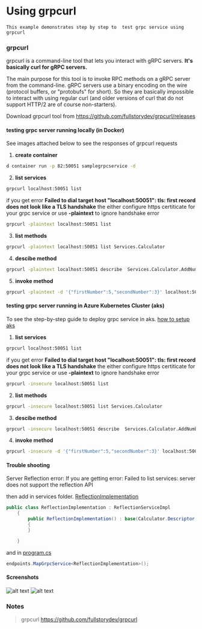 # Using grpcurl

    This example demonstrates step by step to  test grpc service using grpcurl

### grpcurl 
grpcurl is a command-line tool that lets you interact with gRPC servers. **It's basically curl for gRPC servers.**

The main purpose for this tool is to invoke RPC methods on a gRPC server from the command-line. gRPC servers use a binary encoding on the wire (protocol buffers, or "protobufs" for short). So they are basically impossible to interact with using regular curl (and older versions of curl that do not support HTTP/2 are of course non-starters).

Download grpcurl tool from https://github.com/fullstorydev/grpcurl/releases


#### testing grpc server running locally (in Docker)

See images attached below to see the responses of grpcurl requests

1. **create container**

```sh
d container run -p 82:50051 samplegrpcservice -d
```

2. **list services**

```sh
grpcurl localhost:50051 list
```
if you get error **Failed to dial target host "localhost:50051": tls: first record does not look like a TLS handshake** the either  configure https certiticate for your grpc service or use **-plaintext** to ignore handshake error

```sh
grpcurl -plaintext localhost:50051 list
```
3. **list methods**

```sh
grpcurl -plaintext localhost:50051 list Services.Calculator
```
4. **descibe method**

```sh
grpcurl -plaintext localhost:50051 describe  Services.Calculator.AddNumbers
```
5. **invoke method**

```sh
grpcurl -plaintext -d '{"firstNumber":5,"secondNumber":3}' localhost:50051   Services.Calculator/AddNumbers
```

#### testing grpc server running in Azure Kubernetes Cluster (aks)

To see the step-by-step guide to deploy grpc service in aks. [how to setup aks](https://github.com/rupeshtech/k8s-grpc-dotntecore/blob/master/k8s-manifests/README.md)


1. **list services**

```sh
grpcurl localhost:50051 list
```
if you get error **Failed to dial target host "localhost:50051": tls: first record does not look like a TLS handshake** the either  configure https certiticate for your grpc service or use **-plaintext** to ignore handshake error

```sh
grpcurl -insecure localhost:50051 list
```
2. **list methods**

```sh
grpcurl -insecure localhost:50051 list Services.Calculator
```
3. **descibe method**

```sh
grpcurl -insecure localhost:50051 describe  Services.Calculator.AddNumbers
```
4. **invoke method**

```sh
grpcurl -insecure -d '{"firstNumber":5,"secondNumber":3}' localhost:50051   Services.Calculator/AddNumbers
```

#### Trouble shooting

Server Reflection error: If you are getting error: Failed to list services: server does not support the reflection API

then add in services folder. [ReflectionImplementation](https://github.com/rupeshtech/k8s-grpc-dotntecore/blob/master/SampleGrpcService/Services/ReflectionImplementation.cs)
```C#
public class ReflectionImplementation : ReflectionServiceImpl
    {
        public ReflectionImplementation() : base(Calculator.Descriptor, Greeter.Descriptor, ServerReflection.Descriptor)
        {
        }

    }
```
and in [program.cs](https://github.com/rupeshtech/k8s-grpc-dotntecore/blob/master/SampleGrpcService/Program.cs)
```c#
endpoints.MapGrpcService<ReflectionImplementation>();
```

#### Screenshots
![alt text](https://github.com/rupeshtech/k8s-grpc-dotntecore/blob/master/screenshots/test_aks.PNG)
![alt text](https://github.com/rupeshtech/k8s-grpc-dotntecore/blob/master/screenshots/vs_16.png)

### Notes

> grpcurl https://github.com/fullstorydev/grpcurl